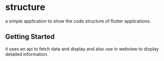 # structure


a simple application to show the code structure of flutter applications. 

## Getting Started

it uses an api to fetch data and display and also use in webview to display detailed information.
